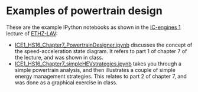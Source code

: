 #  Examples of powertrain design

These are the example IPython notebooks as shown in the [IC-engines 1](http://www.vvz.ethz.ch/Vorlesungsverzeichnis/lerneinheitPre.do?lerneinheitId=109330&semkez=2016W&lang=en) lecture of [ETHZ-LAV](http://www.lav.ethz.ch):

* [ICE1_HS16_Chapter7_PowertrainDesigner.ipynb](https://github.com/LAV-ESG/ICengines1/blob/master/ICE1_HS16_Chapter7_PowertrainDesigner.ipynb) discusses the concept of the speed-acceleration state diagram. It refers to part 1 of chapter 7 of the lecture, and was shown in class.
* [ICE1_HS16_Chapter7_simpleHEVstrategies.ipynb](https://github.com/LAV-ESG/ICengines1/blob/master/ICE1_HS16_Chapter7_simpleHEVstrategies.ipynb) takes you through a simple powertrain analysis, and then illustrates a couple of simple energy management strategies. This relates to part 2 of chapter 7, and was done as a graphical exercise in class.